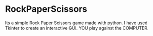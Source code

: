 # RockPaperScissors
Its a simple Rock Paper Scissors game made with python.
I have used Tkinter to create an interactive GUI.
YOU play against the COMPUTER.

